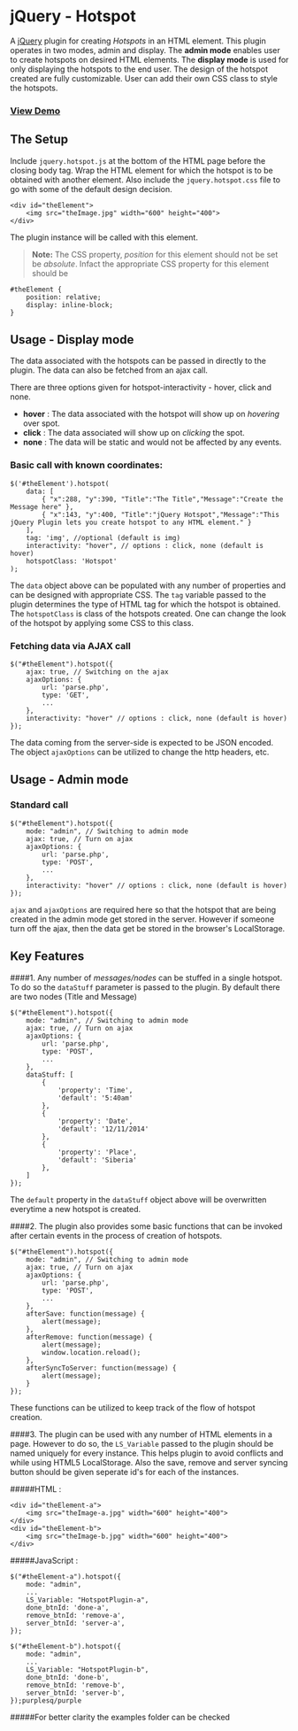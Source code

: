 jQuery - Hotspot
====

A [jQuery](http://www.jquery.com) plugin for creating *Hotspots* in an HTML element. This plugin operates in two modes, admin and display. The **admin mode** enables user to create hotspots on desired HTML elements. The **display mode** is used for only displaying the hotspots to the end user. The design of the hotspot created are fully customizable. User can add their own CSS class to style the hotspots.

### [View Demo](http://anhee.github.io/jquery-hotspot/)

The Setup
---------
Include `jquery.hotspot.js` at the bottom of the HTML page before the closing body tag. Wrap the HTML element for which the hotspot is to be obtained with another element. Also include the `jquery.hotspot.css` file to go with some of the default design decision.
```
<div id="theElement">
	<img src="theImage.jpg" width="600" height="400">
</div>
```
The plugin instance will be called with this element.
> **Note:** The CSS property, *position* for this element should not be set be *absolute*. Infact the appropriate CSS property for this element should be 
```
#theElement {
	position: relative;
	display: inline-block;
}
```


Usage - Display mode
--------------------

The data associated with the hotspots can be passed in directly to the plugin.
The data can also be fetched from an ajax call.

There are three options given for hotspot-interactivity - hover, click and none.
- **hover** : The data associated with the hotspot will show up on *hovering* over spot.
- **click** : The data associated will show up on *clicking* the spot.
- **none** : The data will be static and would not be affected by any events.

### Basic call with known coordinates:
```
$('#theElement').hotspot(
	data: [
		{ "x":288, "y":390, "Title":"The Title","Message":"Create the Message here" },
		{ "x":143, "y":400, "Title":"jQuery Hotspot","Message":"This jQuery Plugin lets you create hotspot to any HTML element." }
	],
	tag: 'img', //optional (default is img)
	interactivity: "hover", // options : click, none (default is hover)
	hotspotClass: 'Hotspot'
);
```
The `data` object above can be populated with any number of properties and can be designed with appropriate CSS. The `tag` variable passed to the plugin determines the type of HTML tag for which the hotspot is obtained. The ``hotspotClass`` is class of the hotspots created. One can change the look of the  hotspot by applying some CSS to this class.

### Fetching data via AJAX call
```
$("#theElement").hotspot({
	ajax: true, // Switching on the ajax
	ajaxOptions: {
		url: 'parse.php',
		type: 'GET',
		...
	},
	interactivity: "hover" // options : click, none (default is hover)
});
```
The data coming from the server-side is expected to be JSON encoded. The object `ajaxOptions` can be utilized to change the http headers, etc.


Usage - Admin mode
--------------------
### Standard call
```
$("#theElement").hotspot({
    mode: "admin", // Switching to admin mode
	ajax: true, // Turn on ajax
	ajaxOptions: {
		url: 'parse.php',
		type: 'POST',
		...
	},
	interactivity: "hover" // options : click, none (default is hover)
});
```
``ajax`` and ``ajaxOptions`` are required here so that the hotspot that are being created in the admin mode get stored in the server. However if someone turn off the ajax, then the data get be stored in the browser's LocalStorage.

Key Features 
------------

####1. Any number of *messages/nodes* can be stuffed in a single hotspot. To do so the `dataStuff` parameter is passed to the plugin. By default there are two nodes (Title and Message)

```
$("#theElement").hotspot({
    mode: "admin", // Switching to admin mode
	ajax: true, // Turn on ajax
	ajaxOptions: {
		url: 'parse.php',
		type: 'POST',
		...
	},
	dataStuff: [
		{
			'property': 'Time',
			'default': '5:40am'
		},
		{
			'property': 'Date',
			'default': '12/11/2014'
		},
		{
			'property': 'Place',
			'default': 'Siberia'
		},
	]
});
```
The ``default`` property in the ``dataStuff`` object above will be overwritten everytime a new hotspot is created.

####2. The plugin also provides some basic functions that can be invoked after certain events in the process of creation of hotspots.

```
$("#theElement").hotspot({
    mode: "admin", // Switching to admin mode
	ajax: true, // Turn on ajax
	ajaxOptions: {
		url: 'parse.php',
		type: 'POST',
		...
	},
	afterSave: function(message) {
		alert(message);
	},
	afterRemove: function(message) {
		alert(message);
		window.location.reload();
	},
	afterSyncToServer: function(message) {
		alert(message);
	}
});
```
These functions can be utilized to keep track of the flow of hotspot creation.

####3. The plugin can be used with any number of HTML elements in a page. However to do so, the `LS_Variable` passed to the plugin should be named uniquely for every instance. This helps plugin to avoid conflicts and while using HTML5 LocalStorage. Also the save, remove and server syncing button should be given seperate id's for each of the instances.

#####HTML : 
```
<div id="theElement-a">
	<img src="theImage-a.jpg" width="600" height="400">
</div>
<div id="theElement-b">
	<img src="theImage-b.jpg" width="600" height="400">
</div>
```

#####JavaScript :

```
$("#theElement-a").hotspot({
	mode: "admin",
	...
	LS_Variable: "HotspotPlugin-a",
	done_btnId: 'done-a',
	remove_btnId: 'remove-a',
	server_btnId: 'server-a',
});

$("#theElement-b").hotspot({
    mode: "admin",
    ...
	LS_Variable: "HotspotPlugin-b",
	done_btnId: 'done-b',
	remove_btnId: 'remove-b',
	server_btnId: 'server-b',
});purplesq/purple
```

#####For better clarity the examples folder can be checked
